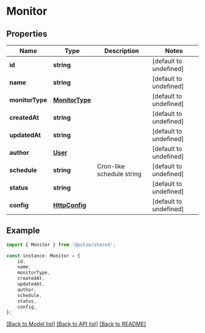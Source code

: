 # Monitor


## Properties

Name | Type | Description | Notes
------------ | ------------- | ------------- | -------------
**id** | **string** |  | [default to undefined]
**name** | **string** |  | [default to undefined]
**monitorType** | [**MonitorType**](MonitorType.md) |  | [default to undefined]
**createdAt** | **string** |  | [default to undefined]
**updatedAt** | **string** |  | [default to undefined]
**author** | [**User**](User.md) |  | [default to undefined]
**schedule** | **string** | Cron-like schedule string | [default to undefined]
**status** | **string** |  | [default to undefined]
**config** | [**HttpConfig**](HttpConfig.md) |  | [default to undefined]

## Example

```typescript
import { Monitor } from '@pulse/shared';

const instance: Monitor = {
    id,
    name,
    monitorType,
    createdAt,
    updatedAt,
    author,
    schedule,
    status,
    config,
};
```

[[Back to Model list]](../README.md#documentation-for-models) [[Back to API list]](../README.md#documentation-for-api-endpoints) [[Back to README]](../README.md)
